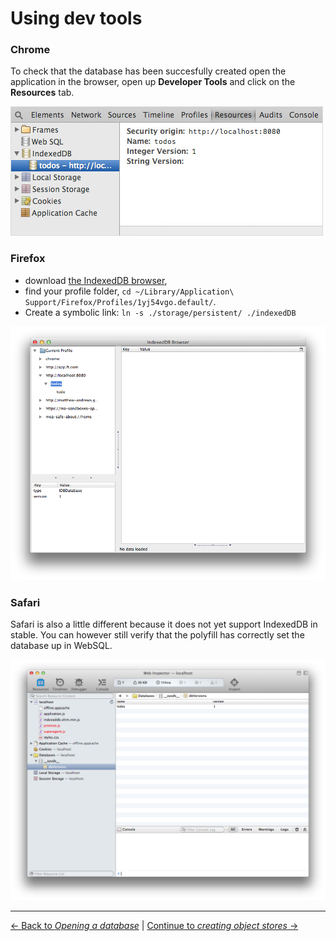 # Using dev tools

### Chrome

To check that the database has been succesfully created open the application in the browser, open up **Developer Tools** and click on the **Resources** tab.

![Screenshot of the IndexedDB in Chrome Dev Tools](./chrome.jpg)

### Firefox

- download [the IndexedDB browser](https://addons.mozilla.org/en-us/firefox/addon/indexeddb-browser/),
- find your profile folder, `cd ~/Library/Application\ Support/Firefox/Profiles/1yj54vgo.default/`.
- Create a symbolic link: `ln -s ./storage/persistent/ ./indexedDB`

![Firefox IndexedDB Dev Tools](./firefox.png)

### Safari

Safari is also a little different because it does not yet support IndexedDB in stable.  You can however still verify that the polyfill has correctly set the database up in WebSQL.

![Safari IndexedDB Dev Tools](./safari.png)

---

[← Back to *Opening a database*](../02-opening-a-database) | [Continue to *creating object stores* →](../04-creating-object-stores)
